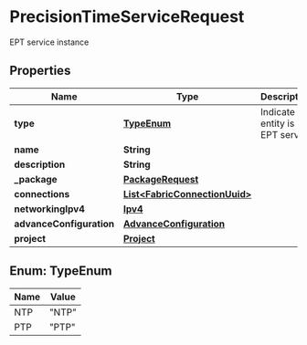 

# PrecisionTimeServiceRequest

EPT service instance

## Properties

| Name | Type | Description | Notes |
|------------ | ------------- | ------------- | -------------|
|**type** | [**TypeEnum**](#TypeEnum) | Indicate the entity is EPT service |  |
|**name** | **String** |  |  |
|**description** | **String** |  |  [optional] |
|**_package** | [**PackageRequest**](PackageRequest.md) |  |  |
|**connections** | [**List&lt;FabricConnectionUuid&gt;**](FabricConnectionUuid.md) |  |  |
|**networkingIpv4** | [**Ipv4**](Ipv4.md) |  |  |
|**advanceConfiguration** | [**AdvanceConfiguration**](AdvanceConfiguration.md) |  |  [optional] |
|**project** | [**Project**](Project.md) |  |  [optional] |



## Enum: TypeEnum

| Name | Value |
|---- | -----|
| NTP | &quot;NTP&quot; |
| PTP | &quot;PTP&quot; |



